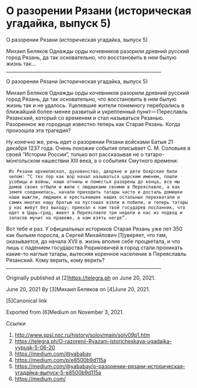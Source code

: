 # О разорении Рязани (историческая угадайка, выпуск 5)
О разорении Рязани (историческая угадайка, выпуск 5)

   Михаил Беляков  Однажды орды кочевников разорили древний русский город
   Рязань, да так основательно, что восстановить в нем былую жизнь так…
     __________________________________________________________________

О разорении Рязани (историческая угадайка, выпуск 5)

   Михаил Беляков
    Однажды орды кочевников разорили древний русский город Рязань, да так
   основательно, что восстановить в нем былую жизнь так и не удалось.
   Уцелевшие жители понемногу перебрались в ближайший более-менее развитый
   и укрепленный пункт — Переславль Рязанский, который со временем и стал
   называться Рязанью. Разоренное же городище известно теперь как Старая
   Рязань. Когда произошла эта трагедия?

   Ну конечно же, речь идет о разорении Рязани войсками Батыя 21 декабря
   1237 года. Очень похожие события описывает С. М. Соловьев в своей
   “Истории России”, только вот рассказывая не о татаро-монгольском
   нашествии XIII века, а о событиях Смутного времени:

     Из Рязани архиепископ, духовенство, дворяне и дети боярские били
     челом: “С тех пор как вор начал называться царским именем, пошли
     усобицы и войны, наши отчины и поместья разорены до конца, все мы
     домов своих отбыли и жили с людишками своими в Переяславле, а как
     земля соединилась, начали приходить татары часто и досталь домишки
     наши выжгли, людишек и крестьянишек наших остальных перехватали и
     самих многих нашу братью на пустошах взяли и побили, и теперь татары
     у нас живут без выходу; приехал к нам твой государев посланник, что
     едет в Царь-град, живет в Переяславле три недели и нас из подвод и
     запасов мучит на правеже, а нам взять негде”.

   Вот тебе и раз. У официальных историков Старая Рязань уже лет 350 как
   быльем поросла, а Сергей Михайлович [1]уверяет, что там, оказывается,
   до начала XVII в. жизнь вполне себе процветала, и что лишь с падением
   государства Рюриковичей в город стали проникать какие-то наглые татары,
   вытесняя коренное население в Переяславль Рязанский. Кому верить, кому
   верить?
     __________________________________________________________________

   Originally published at [2]https://telegra.ph on June 20, 2021.

<time>June 20, 2021</time>
   By [3]Михаил Беляков on [4]June 20, 2021.

   [5]Canonical link

   Exported from [6]Medium on November 3, 2021.

Ссылки

   1. http://www.spsl.nsc.ru/history/solov/main/solv09p1.htm
   2. https://telegra.ph/O-razorenii-Ryazani-istoricheskaya-ugadajka-vypusk-5-06-20
   3. https://medium.com/@yababay
   4. https://medium.com/p/e8500b9d115a
   5. https://medium.com/@yababay/о-разорении-рязани-историческая-угадайка-выпуск-5-e8500b9d115a
   6. https://medium.com/
